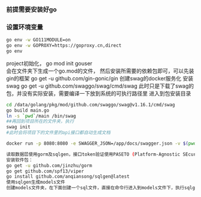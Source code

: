 ### 前提需要安装好go
### 设置环境变量 
```bash
go env -w GO111MODULE=on
go env -w GOPROXY=https://goproxy.cn,direct
go env 
```
project初始化，
go mod init gouser   
会在文件夹下生成一个go.mod的文件，
然后安装所需要的依赖包即可，可以先装gin的框架
go get -u github.com/gin-gonic/gin
创建swag的docker服务化
安装swag
go get -u github.com/swaggo/swag/cmd/swag
此时只是下载了swag的包，并没有实际安装，需要编译一下放到系统的可执行路径里
进入到包安装目录
```bash
cd /data/golang/pkg/mod/github.com/swaggo/swag@v1.16.1/cmd/swag
go build main.go
ln -s `pwd`/main /bin/swag
##再回到项目所在的文件夹，执行
swag init
#此时会将项目下的文件里的api接口都自动生成文档

docker run -p 8080:8080 -e SWAGGER_JSON=/app/docs/swagger.json -v $(pwd)/docs:/app/docs swaggerapi/swagger-ui:v3.52.0

读取数据层使用gorm及sqlgen，接口token验证使用PASETO (Platform-Agnostic SEcurity TOkens)，配置管理使用viper
安装软件包：
go get -u github.com/jinzhu/gorm
go get github.com/spf13/viper
go install github.com/anqiansong/sqlgen@latest
使用sqlgen生成models文件
创建models文件夹，在下面创建一个sql文件，直接在命令行进入到models文件下，执行sqlgen即可。
